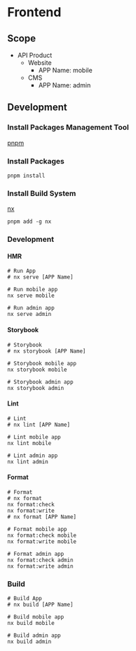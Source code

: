 # Frontend

## Scope

- API Product
  - Website
    - APP Name: mobile
  - CMS
    - APP Name: admin

## Development

### Install Packages Management Tool

[pnpm](https://pnpm.io/zh-TW/installation)

### Install Packages

```shell
pnpm install
```

### Install Build System

[nx](https://nx.app/)

```shell
pnpm add -g nx
```

### Development

#### HMR

```shell
# Run App
# nx serve [APP Name]

# Run mobile app
nx serve mobile

# Run admin app
nx serve admin
```

#### Storybook

```shell
# Storybook
# nx storybook [APP Name]

# Storybook mobile app
nx storybook mobile

# Storybook admin app
nx storybook admin
```

#### Lint

```shell
# Lint
# nx lint [APP Name]

# Lint mobile app
nx lint mobile

# Lint admin app
nx lint admin
```

#### Format

```shell
# Format
# nx format
nx format:check
nx format:write
# nx format [APP Name]

# Format mobile app
nx format:check mobile
nx format:write mobile

# Format admin app
nx format:check admin
nx format:write admin
```

### Build

```shell
# Build App
# nx build [APP Name]

# Build mobile app
nx build mobile

# Build admin app
nx build admin
```
